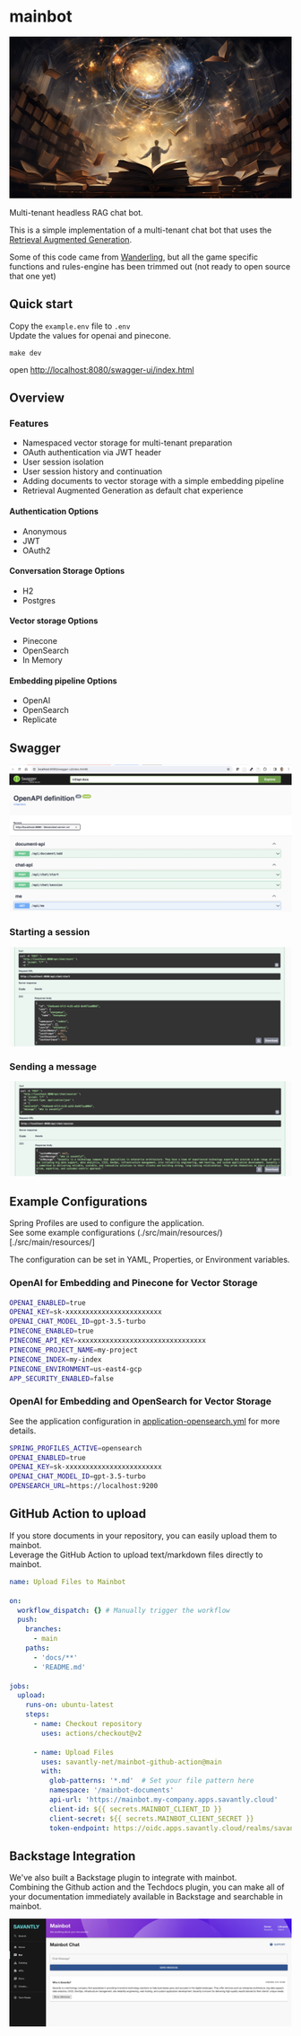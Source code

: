 # mainbot

![knowledge-explosion](./docs/images/knowledge-explosion.jpg)

Multi-tenant headless RAG chat bot.  

This is a simple implementation of a multi-tenant chat bot that uses the [Retrieval Augmented Generation](https://arxiv.org/abs/2005.11401).  

Some of this code came from [Wanderling](https://wanderling.io), but all the game specific functions and rules-engine has been trimmed out (not ready to open source that one yet)   

## Quick start

Copy the `example.env` file to `.env`  
Update the values for openai and pinecone.  

```
make dev
```

open [http://localhost:8080/swagger-ui/index.html](http://localhost:4180/swagger-ui/index.html)



## Overview

### Features

- Namespaced vector storage for multi-tenant preparation
- OAuth authentication via JWT header
- User session isolation
- User session history and continuation
- Adding documents to vector storage with a simple embedding pipeline
- Retrieval Augmented Generation as default chat experience


#### Authentication Options 
- Anonymous
- JWT
- OAuth2

#### Conversation Storage Options
- H2
- Postgres

#### Vector storage Options 
- Pinecone
- OpenSearch
- In Memory

#### Embedding pipeline Options
- OpenAI
- OpenSearch 
- Replicate  


## Swagger


![swagger](./docs/images/swagger.png)


### Starting a session 

![start a session](./docs/images/start-session.png)  


### Sending a message

![send a message](./docs/images/session-message.png)


## Example Configurations  
Spring Profiles are used to configure the application.  
See some example configurations (./src/main/resources/)[./src/main/resources/]

The configuration can be set in YAML, Properties, or Environment variables.  

### OpenAI for Embedding and Pinecone for Vector Storage

```bash
OPENAI_ENABLED=true
OPENAI_KEY=sk-xxxxxxxxxxxxxxxxxxxxxxxx
OPENAI_CHAT_MODEL_ID=gpt-3.5-turbo
PINECONE_ENABLED=true
PINECONE_API_KEY=xxxxxxxxxxxxxxxxxxxxxxxxxxxxxxxx
PINECONE_PROJECT_NAME=my-project
PINECONE_INDEX=my-index
PINECONE_ENVIRONMENT=us-east4-gcp
APP_SECURITY_ENABLED=false
```

### OpenAI for Embedding and OpenSearch for Vector Storage

See the application configuration in [application-opensearch.yml](./src/main/resources/application-opensearch.yml) for more details.  

```bash
SPRING_PROFILES_ACTIVE=opensearch
OPENAI_ENABLED=true
OPENAI_KEY=sk-xxxxxxxxxxxxxxxxxxxxxxxx
OPENAI_CHAT_MODEL_ID=gpt-3.5-turbo
OPENSEARCH_URL=https://localhost:9200
```

## GitHub Action to upload

If you store documents in your repository, you can easily upload them to mainbot.  
Leverage the GitHub Action to upload text/markdown files directly to mainbot.  

```yaml
name: Upload Files to Mainbot

on:
  workflow_dispatch: {} # Manually trigger the workflow
  push:
    branches:
      - main
    paths:
      - 'docs/**'
      - 'README.md'

jobs:
  upload:
    runs-on: ubuntu-latest
    steps:
      - name: Checkout repository
        uses: actions/checkout@v2
      
      - name: Upload Files
        uses: savantly-net/mainbot-github-action@main
        with:
          glob-patterns: '*.md'  # Set your file pattern here
          namespace: '/mainbot-documents'
          api-url: 'https://mainbot.my-company.apps.savantly.cloud'
          client-id: ${{ secrets.MAINBOT_CLIENT_ID }}
          client-secret: ${{ secrets.MAINBOT_CLIENT_SECRET }}
          token-endpoint: https://oidc.apps.savantly.cloud/realms/savantly/protocol/openid-connect/token
```

## Backstage Integration

We've also built a Backstage plugin to integrate with mainbot.  
Combining the Github action and the Techdocs plugin, you can make all of your documentation immediately available in Backstage and searchable in mainbot.  

![mianbot in backstage](./docs/images/backstage-integration.jpg)  
